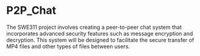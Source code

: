 # P2P_Chat
The SWE311 project involves creating a peer-to-peer chat system that incorporates advanced security features such as message encryption and decryption. This system will be designed to facilitate the secure transfer of MP4 files and other types of files between users. 
